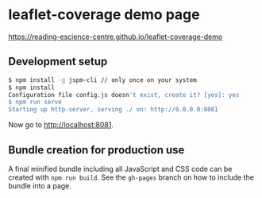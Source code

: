 # leaflet-coverage demo page

https://reading-escience-centre.github.io/leaflet-coverage-demo

## Development setup

```bash
$ npm install -g jspm-cli // only once on your system
$ npm install
Configuration file config.js doesn't exist, create it? [yes]: yes
$ npm run serve
Starting up http-server, serving ./ on: http://0.0.0.0:8081
```

Now go to <http://localhost:8081>.

## Bundle creation for production use

A final minified bundle including all JavaScript and CSS code can be created with `npm run build`.
See the `gh-pages` branch on how to include the bundle into a page.